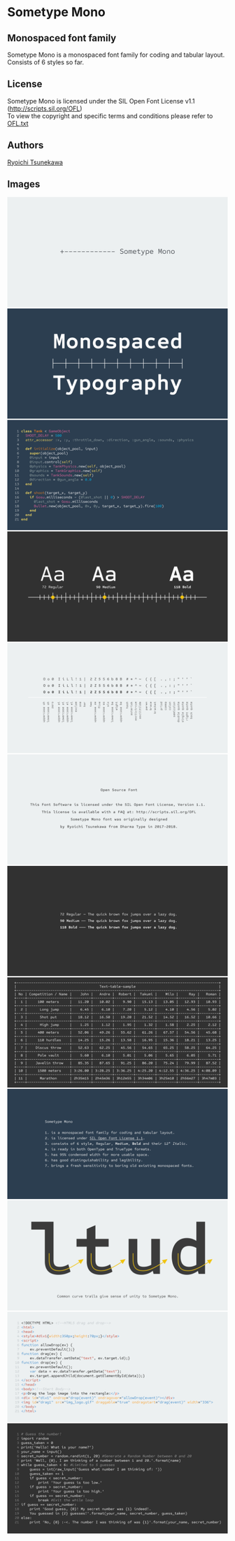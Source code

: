 # Sometype Mono

## Monospaced font family

Sometype Mono is a monospaced font family for coding and tabular layout.  
Consists of 6 styles so far.

## License

Sometype Mono is licensed under the SIL Open Font License v1.1 (<http://scripts.sil.org/OFL>)  
To view the copyright and specific terms and conditions please refer to [OFL.txt](https://github.com/dharmatype/Sometype-Mono/blob/master/OFL.txt)

## Authors

[Ryoichi Tsunekawa](http://dharmatype.com)  


## Images


![/documents/img/SometypeMono_001.png](/documents/img/SometypeMono_001.png)
![/documents/img/SometypeMono_005.png](/documents/img/SometypeMono_005.png)
![/documents/img/SometypeMono_009.png](/documents/img/SometypeMono_009.png)
![/documents/img/SometypeMono_002.png](/documents/img/SometypeMono_002.png)
![/documents/img/SometypeMono_006.png](/documents/img/SometypeMono_006.png)
![/documents/img/SometypeMono_010.png](/documents/img/SometypeMono_010.png)
![/documents/img/SometypeMono_003.png](/documents/img/SometypeMono_003.png)
![/documents/img/SometypeMono_007.png](/documents/img/SometypeMono_007.png)
![/documents/img/SometypeMono_011.png](/documents/img/SometypeMono_011.png)
![/documents/img/SometypeMono_004.png](/documents/img/SometypeMono_004.png)
![/documents/img/SometypeMono_008.png](/documents/img/SometypeMono_008.png)
![/documents/img/SometypeMono_012.png](/documents/img/SometypeMono_012.png)
